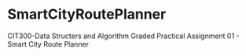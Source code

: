 # SmartCityRoutePlanner
CIT300-Data Structers and Algorithm Graded Practical Assignment 01 - Smart City Route Planner

